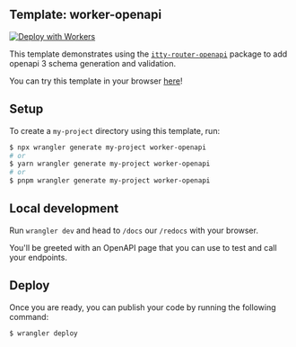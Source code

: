 ## Template: worker-openapi

[![Deploy with Workers](https://deploy.workers.cloudflare.com/button)](https://deploy.workers.cloudflare.com/?url=https://github.com/cloudflare/workers-sdk/tree/main/templates/worker-openapi)

This template demonstrates using the [`itty-router-openapi`](https://github.com/cloudflare/itty-router-openapi) package to add openapi 3 schema generation and validation.

You can try this template in your browser [here](https://worker-openapi-example.radar.cloudflare.com/docs)!

## Setup

To create a `my-project` directory using this template, run:

```sh
$ npx wrangler generate my-project worker-openapi
# or
$ yarn wrangler generate my-project worker-openapi
# or
$ pnpm wrangler generate my-project worker-openapi
```

## Local development

Run `wrangler dev` and head to `/docs` our `/redocs` with your browser.

You'll be greeted with an OpenAPI page that you can use to test and call your endpoints.

## Deploy

Once you are ready, you can publish your code by running the following command:

```sh
$ wrangler deploy
```

